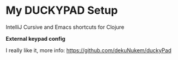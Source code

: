 # My DUCKYPAD Setup 

IntelliJ Cursive and Emacs shortcuts for Clojure

**External keypad config**

I really like it, more info: 
https://github.com/dekuNukem/duckyPad

